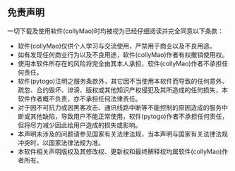 ## 免责声明
一切下载及使用软件(collyMao)时均被视为已经仔细阅读并完全同意以下条款：
* 软件(collyMao)仅供个人学习与交流使用，严禁用于商业以及不良用途。
* 如有发现任何商业行为以及不良用途，软件(collyMao)作者有权撤销使用权。
* 使用本软件所存在的风险将完全由其本人承担，软件(collyMao)作者不承担任何责任。
* 软件(pytogo)注明之服务条款外，其它因不当使用本软件而导致的任何意外、疏忽、合约毁坏、诽谤、版权或其他知识产权侵犯及其所造成的任何损失，本软件作者概不负责，亦不承担任何法律责任。
* 对于因不可抗力或因黑客攻击、通讯线路中断等不能控制的原因造成的服务中断或其他缺陷，导致用户不能正常使用，软件(pytogo)作者不承担任何责任，但将尽力减少因此给用户造成的损失或影响。
* 本声明未涉及的问题请参见国家有关法律法规，当本声明与国家有关法律法规冲突时，以国家法律法规为准。 
* 本软件相关声明版权及其修改权、更新权和最终解释权均属软件(collyMao)作者所有。
